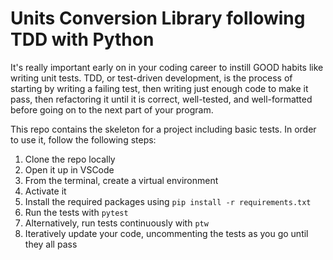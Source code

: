 # Units Conversion Library following TDD with Python

It's really important early on in your coding career to instill GOOD habits like writing unit tests. TDD, or test-driven development, is the process of starting by writing a failing test, then writing just enough code to make it pass, then refactoring it until it is correct, well-tested, and well-formatted before going on to the next part of your program.

This repo contains the skeleton for a project including basic tests. In order to use it, follow the following steps:

1. Clone the repo locally
2. Open it up in VSCode
3. From the terminal, create a virtual environment
4. Activate it
5. Install the required packages using `pip install -r requirements.txt`
6. Run the tests with `pytest`
7. Alternatively, run tests continuously with `ptw`
8. Iteratively update your code, uncommenting the tests as you go until they all pass
